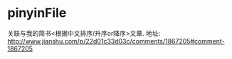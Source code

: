 # pinyinFile
关联与我的简书&lt;根据中文排序/升序or降序>文章. 地址: http://www.jianshu.com/p/22d01c33d03c/comments/1867205#comment-1867205
